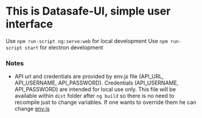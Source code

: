 # This is Datasafe-UI, simple user interface

Use `npm run-script ng:serve:web` for local development
Use `npm run-script start` for electron development

### Notes
- API url and credentials are provided by env.js file (API_URL, API_USERNAME, API_PASSWORD). 
Credentials (API_USERNAME, API_PASSWORD) are intended for local use only. 
This file will be available within `dist` folder after `ng build` so there is no need to
recompile just to change variables.
If one wants to override them he can change [env.js](datasafe-ui/src/env.js)